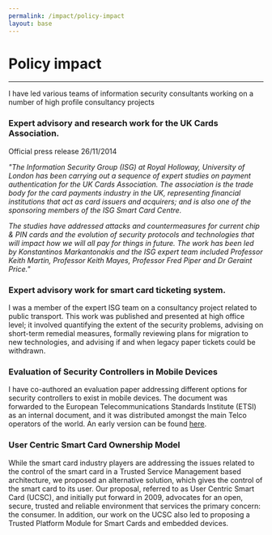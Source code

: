 ```yaml
---
permalink: /impact/policy-impact
layout: base
---
```


# Policy impact
---

I have led various teams of information security consultants working on a number of high profile consultancy projects

### Expert advisory and research work for the UK Cards Association.

Official press release 26/11/2014

*"The Information Security Group (ISG) at Royal Holloway, University of London has been carrying out a sequence of expert studies on payment authentication for the UK Cards Association. The association is the trade body for the card payments industry in the UK, representing financial institutions that act as card issuers and acquirers; and is also one of the sponsoring members of the ISG Smart Card Centre.*

*The studies have addressed attacks and countermeasures for current chip & PIN cards and the evolution of security protocols and technologies that will impact how we will all pay for things in future. The work has been led by Konstantinos Markantonakis and the ISG expert team included Professor Keith Martin, Professor Keith Mayes, Professor Fred Piper and Dr Geraint Price."*

### Expert advisory work for smart card ticketing system.

I was a member of the expert ISG team on a consultancy project related to public transport. This work was published and presented at high office level; it involved quantifying the extent of the security problems, advising on short-term remedial measures, formally reviewing plans for migration to new technologies, and advising if and when legacy paper tickets could be withdrawn.

### Evaluation of Security Controllers in Mobile Devices

I have co-authored an evaluation paper addressing different options for security controllers to exist in mobile devices. The document was forwarded to the European Telecommunications Standards Institute (ETSI) as an internal document, and it was distributed amongst the main Telco operators of the world. An early version can be found [here](http://www.crisptelecom.com/files/simuc.pdf).

### User Centric Smart Card Ownership Model

While the smart card industry players are addressing the issues related to the control of the smart card in a Trusted Service Management based architecture, we proposed an alternative solution, which gives the control of the smart card to its user. Our proposal, referred to as User Centric Smart Card (UCSC), and initially put forward in 2009, advocates for an open, secure, trusted and reliable environment that services the primary concern: the consumer. In addition, our work on the UCSC also led to proposing a Trusted Platform Module for Smart Cards and embedded devices.